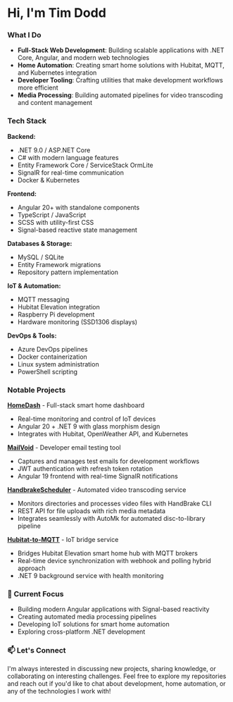 # Hi, I'm Tim Dodd


###  What I Do

- **Full-Stack Web Development**: Building scalable applications with .NET Core, Angular, and modern web technologies
- **Home Automation**: Creating smart home solutions with Hubitat, MQTT, and Kubernetes integration
- **Developer Tooling**: Crafting utilities that make development workflows more efficient
- **Media Processing**: Building automated pipelines for video transcoding and content management

###  Tech Stack

**Backend:**
- .NET 9.0 / ASP.NET Core
- C# with modern language features
- Entity Framework Core / ServiceStack OrmLite
- SignalR for real-time communication
- Docker & Kubernetes

**Frontend:**
- Angular 20+ with standalone components
- TypeScript / JavaScript
- SCSS with utility-first CSS
- Signal-based reactive state management

**Databases & Storage:**
- MySQL / SQLite
- Entity Framework migrations
- Repository pattern implementation

**IoT & Automation:**
- MQTT messaging
- Hubitat Elevation integration
- Raspberry Pi development
- Hardware monitoring (SSD1306 displays)

**DevOps & Tools:**
- Azure DevOps pipelines
- Docker containerization
- Linux system administration
- PowerShell scripting

###  Notable Projects

**[HomeDash](https://github.com/timothydodd/HomeDash)** - Full-stack smart home dashboard
- Real-time monitoring and control of IoT devices
- Angular 20 + .NET 9 with glass morphism design
- Integrates with Hubitat, OpenWeather API, and Kubernetes

**[MailVoid](https://github.com/timothydodd/mailvoid)** - Developer email testing tool
- Captures and manages test emails for development workflows  
- JWT authentication with refresh token rotation
- Angular 19 frontend with real-time SignalR notifications

**[HandbrakeScheduler](https://github.com/timothydodd/HandbrakeScheduler)** - Automated video transcoding service
- Monitors directories and processes video files with HandBrake CLI
- REST API for file uploads with rich media metadata
- Integrates seamlessly with AutoMk for automated disc-to-library pipeline

**[Hubitat-to-MQTT](https://github.com/timothydodd/hubitat-to-mqtt)** - IoT bridge service
- Bridges Hubitat Elevation smart home hub with MQTT brokers
- Real-time device synchronization with webhook and polling hybrid approach
- .NET 9 background service with health monitoring

### 🎯 Current Focus

- Building modern Angular applications with Signal-based reactivity
- Creating automated media processing pipelines
- Developing IoT solutions for smart home automation
- Exploring cross-platform .NET development

### 📫 Let's Connect

I'm always interested in discussing new projects, sharing knowledge, or collaborating on interesting challenges. Feel free to explore my repositories and reach out if you'd like to chat about development, home automation, or any of the technologies I work with!
